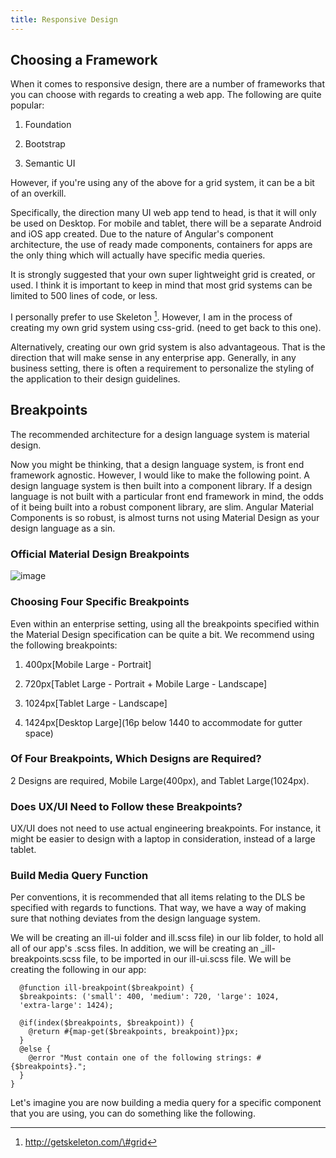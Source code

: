 ```yaml
---
title: Responsive Design
---
```


Choosing a Framework 
--------------------

When it comes to responsive design, there are a number of frameworks
that you can choose with regards to creating a web app. The following
are quite popular:

1.  Foundation

2.  Bootstrap

3.  Semantic UI

However, if you're using any of the above for a grid system, it can be a
bit of an overkill.

Specifically, the direction many UI web app tend to head, is that it
will only be used on Desktop. For mobile and tablet, there will be a
separate Android and iOS app created. Due to the nature of Angular's
component architecture, the use of ready made components, containers for
apps are the only thing which will actually have specific media queries.

It is strongly suggested that your own super lightweight grid is
created, or used. I think it is important to keep in mind that most grid
systems can be limited to 500 lines of code, or less.

I personally prefer to use Skeleton [^1]. However, I am in the process
of creating my own grid system using css-grid. (need to get back to this
one).

Alternatively, creating our own grid system is also advantageous. That
is the direction that will make sense in any enterprise app. Generally,
in any business setting, there is often a requirement to personalize the
styling of the application to their design guidelines.

 Breakpoints 
------------

The recommended architecture for a design language system is material
design.

Now you might be thinking, that a design language system, is front end
framework agnostic. However, I would like to make the following point. A
design language system is then built into a component library. If a
design language is not built with a particular front end framework in
mind, the odds of it being built into a robust component library, are
slim. Angular Material Components is so robust, is almost turns not
using Material Design as your design language as a sin.

###  Official Material Design Breakpoints 

![image](pwa/responsive/layout-adaptive-breakpoints)

###  Choosing Four Specific Breakpoints 

Even within an enterprise setting, using all the breakpoints specified
within the Material Design specification can be quite a bit. We
recommend using the following breakpoints:

1.  400px\[Mobile Large - Portrait\]

2.  720px\[Tablet Large - Portrait + Mobile Large - Landscape\]

3.  1024px\[Tablet Large - Landscape\]

4.  1424px\[Desktop Large\](16p below 1440 to accommodate for gutter
    space)

###  Of Four Breakpoints, Which Designs are Required? 

2 Designs are required, Mobile Large(400px), and Tablet Large(1024px).

###  Does UX/UI Need to Follow these Breakpoints? 

UX/UI does not need to use actual engineering breakpoints. For instance,
it might be easier to design with a laptop in consideration, instead of
a large tablet.

###  Build Media Query Function 

Per conventions, it is recommended that all items relating to the DLS be
specified with regards to functions. That way, we have a way of making
sure that nothing deviates from the design language system.

We will be creating an ill-ui folder and ill.scss file) in our lib
folder, to hold all all of our app's .scss files. In addition, we will
be creating an \_ill-breakpoints.scss file, to be imported in our
ill-ui.scss file. We will be creating the following in our app:

      @function ill-breakpoint($breakpoint) {
      $breakpoints: ('small': 400, 'medium': 720, 'large': 1024,
      'extra-large': 1424);

      @if(index($breakpoints, $breakpoint)) {
        @return #{map-get($breakpoints, breakpoint)}px;
      }
      @else {
        @error "Must contain one of the following strings: #{$breakpoints}.";
      }
    }

Let's imagine you are now building a media query for a specific
component that you are using, you can do something like the following.

[^1]: http://getskeleton.com/\#grid
